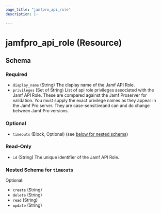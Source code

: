 ```yaml
---
page_title: "jamfpro_api_role"
description: |-
  
---
```


# jamfpro_api_role (Resource)


<!-- schema generated by tfplugindocs -->
## Schema

### Required

- `display_name` (String) The display name of the Jamf API Role.
- `privileges` (Set of String) List of api role privileges associated with the Jamf API Role. These are compared against the Jamf Proserver for validation. You must supply the exact privilege names as they appear in the Jamf Pro server. They are case-sensitiveand can and do change between Jamf Pro versions.

### Optional

- `timeouts` (Block, Optional) (see [below for nested schema](#nestedblock--timeouts))

### Read-Only

- `id` (String) The unique identifier of the Jamf API Role.

<a id="nestedblock--timeouts"></a>
### Nested Schema for `timeouts`

Optional:

- `create` (String)
- `delete` (String)
- `read` (String)
- `update` (String)